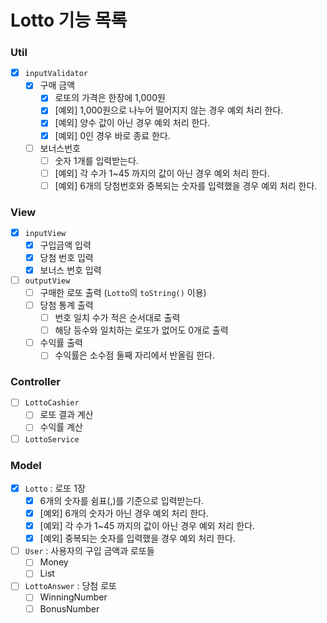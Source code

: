 # Lotto 기능 목록

### Util

- [x] `inputValidator`
    - [x] 구매 금액
        - [x] 로또의 가격은 한장에 1,000원
        - [x] [예외] 1,000원으로 나누어 떨어지지 않는 경우 예외 처리 한다.
        - [x] [예외] 양수 값이 아닌 경우 예외 처리 한다.
        - [x] [예외] 0인 경우 바로 종료 한다.
    - [ ] 보너스번호
        - [ ] 숫자 1개를 입력받는다.
        - [ ] [예외] 각 수가 1~45 까지의 값이 아닌 경우 예외 처리 한다.
        - [ ] [예외] 6개의 당첨번호와 중복되는 숫자를 입력했을 경우 예외 처리 한다.

### View

- [x] `inputView`
    - [x] 구입금액 입력
    - [x] 당첨 번호 입력
    - [x] 보너스 번호 입력
- [ ] `outputView`
    - [ ] 구매한 로또 출력 (`Lotto`의 `toString()` 이용)
    - [ ] 당첨 통계 출력
        - [ ] 번호 일치 수가 적은 순서대로 출력
        - [ ] 해당 등수와 일치하는 로또가 없어도 0개로 출력
    - [ ] 수익률 출력
        - [ ] 수익률은 소수점 둘째 자리에서 반올림 한다.

### Controller

- [ ] `LottoCashier`
    - [ ] 로또 결과 계산
    - [ ] 수익률 계산
- [ ] `LottoService`

### Model

- [x] `Lotto` : 로또 1장
    - [x] 6개의 숫자를 쉼표(,)를 기준으로 입력받는다.
    - [x] [예외] 6개의 숫자가 아닌 경우 예외 처리 한다.
    - [x] [예외] 각 수가 1~45 까지의 값이 아닌 경우 예외 처리 한다.
    - [x] [예외] 중복되는 숫자를 입력했을 경우 예외 처리 한다.
- [ ] `User` : 사용자의 구입 금액과 로또들
    - [ ] Money
    - [ ] List<Lotto>
- [ ] `LottoAnswer` : 당첨 로또
    - [ ] WinningNumber
    - [ ] BonusNumber
